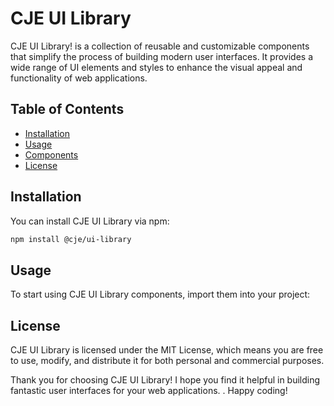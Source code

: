 # CJE UI Library

CJE UI Library! is a collection of reusable and customizable components that simplify the process of building modern user interfaces. It provides a wide range of UI elements and styles to enhance the visual appeal and functionality of web applications.

## Table of Contents

- [Installation](#installation)
- [Usage](#usage)
- [Components](#components)
- [License](#license)

## Installation

You can install CJE UI Library via npm:

```bash
npm install @cje/ui-library
```

## Usage

To start using CJE UI Library components, import them into your project:

## License

CJE UI Library is licensed under the MIT License, which means you are free to use, modify, and distribute it for both personal and commercial purposes.

Thank you for choosing CJE UI Library! I hope you find it helpful in building fantastic user interfaces for your web applications. . Happy coding!
